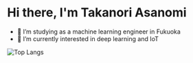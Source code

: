 # Hi there, I'm Takanori Asanomi
- 🚀 I’m studying as a machine learning engineer in Fukuoka
- 👀 I’m currently interested in deep learning and IoT

![Top Langs](https://github-readme-stats.vercel.app/api/top-langs/?username=asanomitakanori&layout=compact)

<!---
asanomitakanori/asanomitakanori is a ✨ special ✨ repository because its `README.md` (this file) appears on your GitHub profile.
You can click the Preview link to take a look at your changes.
--->
